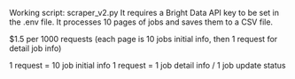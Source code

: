 Working script: scraper_v2.py
It requires a Bright Data API key to be set in the .env file.
It processes 10 pages of jobs and saves them to a CSV file.

$1.5 per 1000 requests (each page is 10 jobs initial info, then 1 request for detail job info)

1 request = 10 job initial info
1 request = 1 job detail info / 1 job update status